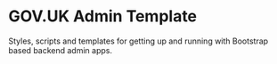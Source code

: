 # GOV.UK Admin Template

Styles, scripts and templates for getting up and running with Bootstrap based backend admin apps.
